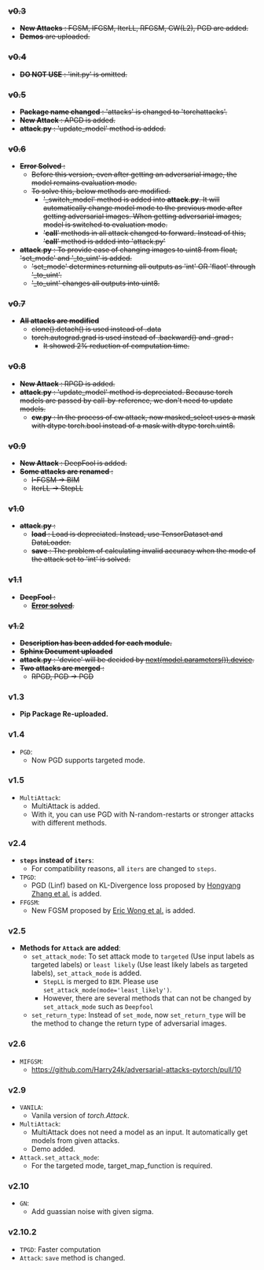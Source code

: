 
### ~~v0.3~~
* ~~**New Attacks** : FGSM, IFGSM, IterLL, RFGSM, CW(L2), PGD are added.~~
* ~~**Demos** are uploaded.~~

### ~~v0.4~~
* ~~**DO NOT USE** : 'init.py' is omitted.~~

### ~~v0.5~~
* ~~**Package name changed** : 'attacks' is changed to 'torchattacks'.~~
* ~~**New Attack** : APGD is added.~~
* ~~**attack.py** : 'update_model' method is added.~~

### ~~v0.6~~
* ~~**Error Solved** :~~ 
    * ~~Before this version, even after getting an adversarial image, the model remains evaluation mode.~~
    * ~~To solve this, below methods are modified.~~
        * ~~'_switch_model' method is added into **attack.py**. It will automatically change model mode to the previous mode after getting adversarial images. When getting adversarial images, model is switched to evaluation mode.~~
        * ~~'__call__' methods in all attack changed to forward. Instead of this, '__call__' method is added into 'attack.py'~~
* ~~**attack.py** : To provide ease of changing images to uint8 from float, 'set_mode' and '_to_uint' is added.~~
    * ~~'set_mode' determines returning all outputs as 'int' OR 'flaot' through '_to_uint'.~~
    * ~~'_to_uint' changes all outputs into uint8.~~

### ~~v0.7~~
* ~~**All attacks are modified**~~
    * ~~clone().detach() is used instead of .data~~
    * ~~torch.autograd.grad is used instead of .backward() and .grad :~~
        * ~~It showed 2% reduction of computation time.~~
    
### ~~v0.8~~
* ~~**New Attack** : RPGD is added.~~
* ~~**attack.py** : 'update_model' method is depreciated. Because torch models are passed by call-by-reference, we don't need to update models.~~
    * ~~**cw.py** : In the process of cw attack, now masked_select uses a mask with dtype torch.bool instead of a mask with dtype torch.uint8.~~

### ~~v0.9~~
* ~~**New Attack** : DeepFool is added.~~
* ~~**Some attacks are renamed** :~~
    * ~~I-FGSM -> BIM~~
    * ~~IterLL -> StepLL~~

### ~~v1.0~~
* ~~**attack.py** :~~
    * ~~**load** : Load is depreciated. Instead, use TensorDataset and DataLoader.~~
    * ~~**save** : The problem of calculating invalid accuracy when the mode of the attack set to 'int' is solved.~~

### ~~v1.1~~
* ~~**DeepFool** :~~
    * ~~[**Error solved**](https://github.com/Harry24k/adversairal-attacks-pytorch/issues/2).~~
    
### ~~v1.2~~
* ~~**Description has been added for each module.**~~
* ~~**Sphinx Document uploaded**~~ 
* ~~**attack.py** : 'device' will be decided by [next(model.parameters()).device](https://github.com/Harry24k/adversarial-attacks-pytorch/issues/3#issue-602571865).~~
* ~~**Two attacks are merged** :~~
    * ~~RPGD, PGD -> PGD~~



### v1.3

  * **Pip Package Re-uploaded.**



### v1.4

  * `PGD`:
    * Now PGD supports targeted mode.



### v1.5

  * `MultiAttack`:
    * MultiAttack is added.
    * With it, you can use PGD with N-random-restarts or stronger attacks with different methods.



### v2.4

  * **`steps` instead of `iters`**:
    * For compatibility reasons, all `iters` are changed to `steps`.
  * `TPGD`:
    * PGD (Linf) based on KL-Divergence loss proposed by [Hongyang Zhang et al.](https://arxiv.org/abs/1901.08573) is added.
  * `FFGSM`:
    * New FGSM proposed by [Eric Wong et al.](https://arxiv.org/abs/2001.03994) is added.



### v2.5

  * **Methods for ``Attack`` are added**:
    * `set_attack_mode`: To set attack mode to `targeted` (Use input labels as targeted labels) or `least likely` (Use least likely labels as targeted labels), `set_attack_mode` is added.
      * `StepLL` is merged to `BIM`. Please use `set_attack_mode(mode='least_likely')`.
      * However, there are several methods that can not be changed by `set_attack_mode` such as `Deepfool`
    * `set_return_type`: Instead of `set_mode`, now `set_return_type` will be the method to change the return type of adversarial images.



### v2.6

  * ``MIFGSM``:
    * https://github.com/Harry24k/adversarial-attacks-pytorch/pull/10




### v2.9

  * ``VANILA``:
    * Vanila version of _torch.Attack_.
  * ``MultiAttack``:
    * MultiAttack does not need a model as an input. It automatically get models from given attacks.
    * Demo added.
  * ``Attack.set_attack_mode``:
    * For the targeted mode, target_map_function is required.




### v2.10

  * ``GN``:
    * Add guassian noise with given sigma.




### v2.10.2

  * ``TPGD``: Faster computation
  * ``Attack``: ``save`` method is changed.